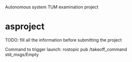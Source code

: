 Autonomous system TUM examination project
# asproject
TODO:
fill all the information before submitting the project

Command to trigger launch: rostopic pub /takeoff_command std_msgs/Empty

